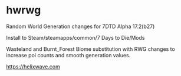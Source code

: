 # hwrwg
Random World Generation changes for 7DTD Alpha 17.2(b27)

Install to Steam/steamapps/common/7 Days to Die/Mods

Wasteland and Burnt_Forest Biome substitution with RWG changes to increase poi counts and smooth generation values.

https://helixwave.com
